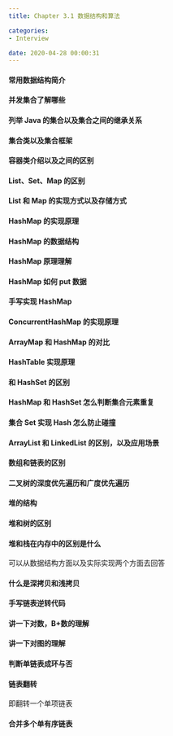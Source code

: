 ```yaml
---
title: Chapter 3.1 数据结构和算法

categories:
- Interview

date: 2020-04-28 00:00:31
---
```


#### 常用数据结构简介

#### 并发集合了解哪些

#### 列举 Java 的集合以及集合之间的继承关系

#### 集合类以及集合框架

#### 容器类介绍以及之间的区别

#### List、Set、Map 的区别

#### List 和 Map 的实现方式以及存储方式

#### HashMap 的实现原理

#### HashMap 的数据结构

#### HashMap 原理理解

#### HashMap 如何 put 数据

#### 手写实现 HashMap

#### ConcurrentHashMap 的实现原理

#### ArrayMap 和 HashMap 的对比

#### HashTable 实现原理

####  和 HashSet 的区别

#### HashMap 和 HashSet 怎么判断集合元素重复

#### 集合 Set 实现 Hash 怎么防止碰撞

#### ArrayList 和 LinkedList 的区别，以及应用场景

#### 数组和链表的区别

#### 二叉树的深度优先遍历和广度优先遍历

#### 堆的结构

#### 堆和树的区别

#### 堆和栈在内存中的区别是什么
可以从数据结构方面以及实际实现两个方面去回答

#### 什么是深拷贝和浅拷贝

#### 手写链表逆转代码

#### 讲一下对数，B+数的理解

#### 讲一下对图的理解

#### 判断单链表成环与否

#### 链表翻转
即翻转一个单项链表

#### 合并多个单有序链表